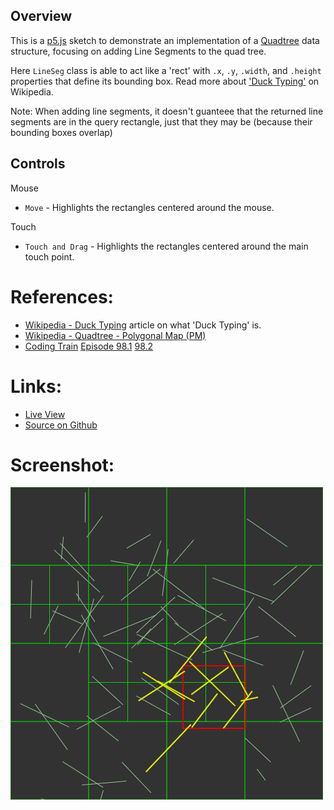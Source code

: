 
## Overview

This is a [p5.js][p5js-home] sketch to demonstrate an implementation of a [Quadtree][wikipedia-quadtree-pm] data structure, focusing on adding Line Segments to the quad tree.

Here `LineSeg` class is able to act like a 'rect' with `.x`, `.y`, `.width`, and `.height` properties that define its bounding box. Read more about ['Duck Typing'][wikipedia-duck-typing] on Wikipedia.

Note: When adding line segments, it doesn't guanteee that the returned line segments are in  the query rectangle, just that they may be (because their bounding boxes overlap)


## Controls

Mouse
- `Move` - Highlights the rectangles centered around the mouse.

Touch
- `Touch and Drag` - Highlights the rectangles centered around the main touch point.

# References:
* [Wikipedia - Duck Typing][wikipedia-duck-typing] article on what 'Duck Typing' is.
* [Wikipedia - Quadtree - Polygonal Map (PM)][wikipedia-quadtree-pm]
* [Coding Train][coding-train] [Episode 98.1][ct-challenge-98.1] [98.2][ct-challenge-98.2]

# Links: 

* [Live View][live-view]
* [Source on Github][source-code]

# Screenshot:

![screenshot][screenshot-01]

[p5js-home]: https://p5js.org/
[source-code]: https://github.com/brianhonohan/sketchbook/tree/main/p5js/common/examples/quadtree-3/
[live-view]: https://brianhonohan.com/sketchbook/p5js/common/examples/quadtree-3/
[screenshot-01]: ./screenshot-01.png

[wikipedia-quadtree-pm]: https://en.wikipedia.org/wiki/Quadtree#Polygonal_map_(PM)_quadtree
[wikipedia-duck-typing]: https://en.wikipedia.org/wiki/Duck_typing
[coding-train]: https://thecodingtrain.com/

[ct-challenge-98.1]: https://www.youtube.com/watch?v=OJxEcs0w_kE&index=140&list=PLRqwX-V7Uu6ZiZxtDDRCi6uhfTH4FilpH
[ct-challenge-98.2]: https://www.youtube.com/watch?v=QQx_NmCIuCY&list=PLRqwX-V7Uu6ZiZxtDDRCi6uhfTH4FilpH&index=141